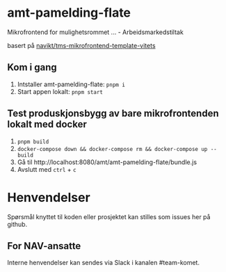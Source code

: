 # amt-pamelding-flate

Mikrofrontend for mulighetsrommet ... - Arbeidsmarkedstiltak

basert på [navikt/tms-mikrofrontend-template-vitets](https://github.com/navikt/tms-mikrofrontend-template-vitets/tree/main)

## Kom i gang

1. Intstaller amt-pamelding-flate:  `pnpm i`
2. Start appen lokalt: `pnpm start`

## Test produskjonsbygg av bare mikrofrontenden lokalt med docker
1. `pnpm build`
2. `docker-compose down && docker-compose rm && docker-compose up --build`
3. Gå til http://localhost:8080/amt/amt-pamelding-flate/bundle.js
4. Avslutt med `ctrl` + `c`

# Henvendelser

Spørsmål knyttet til koden eller prosjektet kan stilles som issues her på github.

## For NAV-ansatte

Interne henvendelser kan sendes via Slack i kanalen #team-komet.
